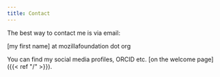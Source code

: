 ```yaml
---
title: Contact
---
```


The best way to contact me is via email:

[my first name] at mozillafoundation dot org

You can find my social media profiles, ORCID etc. [on the welcome page]({{< ref "/" >}}).
